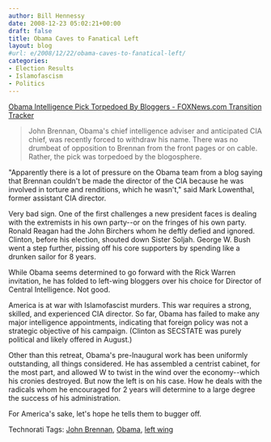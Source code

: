 ```yaml
---
author: Bill Hennessy
date: 2008-12-23 05:02:21+00:00
draft: false
title: Obama Caves to Fanatical Left
layout: blog
#url: e/2008/12/22/obama-caves-to-fanatical-left/
categories:
- Election Results
- Islamofascism
- Politics
---
```


[Obama Intelligence Pick Torpedoed By Bloggers - FOXNews.com Transition Tracker](https://www.foxnews.com/politics/2008/12/22/obama-intelligence-pick-torpedoed-bloggers/)  


> John Brennan, Obama's chief intelligence adviser and anticipated CIA chief, was recently forced to withdraw his name. There was no drumbeat of opposition to Brennan from the front pages or on cable. Rather, the pick was torpedoed by the blogosphere.   
  
"Apparently there is a lot of pressure on the Obama team from a blog saying that Brennan couldn't be made the director of the CIA because he was involved in torture and renditions, which he wasn't," said Mark Lowenthal, former assistant CIA director. 

  
Very bad sign. One of the first challenges a new president faces is dealing with the extremists in his own party--or on the fringes of his own party. Ronald Reagan had the John Birchers whom he deftly defied and ignored. Clinton, before his election, shouted down Sister Soljah. George W. Bush went a step further, pissing off his core supporters by spending like a drunken sailor for 8 years.   
  
While Obama seems determined to go forward with the Rick Warren invitation, he has folded to left-wing bloggers over his choice for Director of Central Intelligence. Not good.   
  
America is at war with Islamofascist murders. This war requires a strong, skilled, and experienced CIA director. So far, Obama has failed to make any major intelligence appointments, indicating that foreign policy was not a strategic objective of his campaign. (Clinton as SECSTATE was purely political and likely offered in August.)  
  
Other than this retreat, Obama's pre-Inaugural work has been uniformly outstanding, all things considered. He has assembled a centrist cabinet, for the most part, and allowed W to twist in the wind over the economy--which his cronies destroyed.  But now the left is on his case. How he deals with the radicals whom he encouraged for 2 years will determine to a large degree the success of his administration.   
  
For America's sake, let's hope he tells them to bugger off.   
  
Technorati Tags: [John Brennan](https://technorati.com/tag/John%20Brennan), [Obama](https://technorati.com/tag/Obama), [left wing](https://technorati.com/tag/left%20wing)
